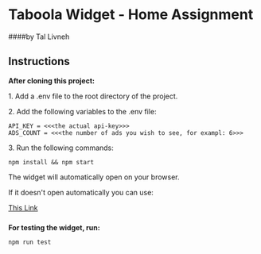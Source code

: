<h1>Taboola Widget - Home Assignment </h1>

####by Tal Livneh

## Instructions

**After cloning this project:**

<p> 1. Add a .env file to the root directory of the project.</p>
<p> 2. Add the following variables to the .env file:</p>

```
API_KEY = <<<the actual api-key>>>
ADS_COUNT = <<<the number of ads you wish to see, for exampl: 6>>>
```

<p>3. Run the following commands:</p>

```npm install && npm start```

<p>The widget will automatically open on your browser.</p>

<p>If it doesn't open automatically you can use:</p> 

[This Link](http://localhost:8080/)

###

<p><b>For testing the widget, run:</b></p>

```npm run test```


